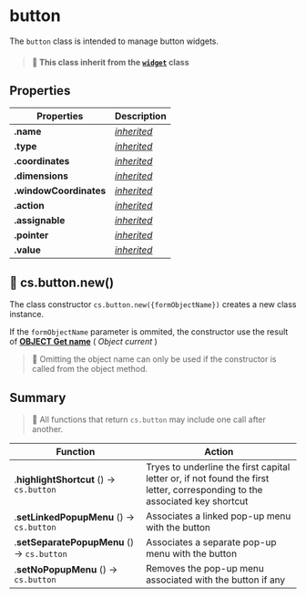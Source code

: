 # button

The `button` class is intended to manage button widgets.  

> #### 📌 This class inherit from the [`widget`](widget.md) class

## Properties

|Properties|Description|
|----------|-----------|
|**.name** | [*inherited*](formObject.md) |
|**.type** | [*inherited*](formObject.md) |
|**.coordinates** | [*inherited*](formObject.md) |
|**.dimensions** | [*inherited*](formObject.md) |
|**.windowCoordinates** | [*inherited*](formObject.md) |
|**.action** |  [*inherited*](widget.md) |
|**.assignable** | [*inherited*](widget.md) |
|**.pointer** | [*inherited*](widget.md) |
|**.value** | [*inherited*](widget.md) |

## 🔸 cs.button.new()

The class constructor `cs.button.new({formObjectName})` creates a new class instance.

If the `formObjectName` parameter is ommited, the constructor use the result of **[OBJECT Get name](https://doc.4d.com/4Dv18R6/4D/18-R6/OBJECT-Get-name.301-5198296.en.html)** ( _Object current_ )

> 📌 Omitting the object name can only be used if the constructor is called from the object method.

## Summary

> 📌 All functions that return `cs.button` may include one call after another. 

| Function | Action |
| -------- | ------ |  
|.**highlightShortcut** ()  → `cs.button` | Tryes to underline the first capital letter or, if not found the first letter, corresponding to the associated key shortcut |
|.**setLinkedPopupMenu** ()  → `cs.button` | Associates a linked pop-up menu with the button |
|.**setSeparatePopupMenu** ()  → `cs.button` | Associates a separate pop-up menu with the button |
|.**setNoPopupMenu** ()  → `cs.button` | Removes the pop-up menu associated with the button if any |
